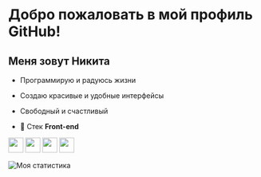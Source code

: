 # Добро пожаловать в мой профиль GitHub!
## Меня зовут Никита

* Программирую и радуюсь жизни
* Создаю красивые и удобные интерфейсы
* Свободный и счастливый 

* :wrench: Стек
**Front-end**

<code><img height="30" src="https://raw.githubusercontent.com/dereknguyen269/dereknguyen269/master/images/html.png"></code>
<code><img height="30" src="https://raw.githubusercontent.com/dereknguyen269/dereknguyen269/master/images/css3.png"></code>
<code><img height="30" src="https://raw.githubusercontent.com/dereknguyen269/dereknguyen269/master/images/js.png"></code>
<code><img height="30" src="https://raw.githubusercontent.com/dereknguyen269/dereknguyen269/master/images/reactjs.png"></code>

![Моя статистика](https://github-readme-stats.vercel.app/api?username=nsotnikov16&show_icons=true)
	
